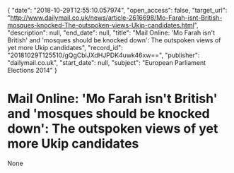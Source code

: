 {
  "date": "2018-10-29T12:55:10.057974", 
  "open_access": false, 
  "target_url": "http://www.dailymail.co.uk/news/article-2616698/Mo-Farah-isnt-British-mosques-knocked-The-outspoken-views-Ukip-candidates.html", 
  "description": null, 
  "end_date": null, 
  "title": "Mail Online: 'Mo Farah isn't British' and 'mosques should be knocked down': The outspoken views of yet more Ukip candidates", 
  "record_id": "20181029T125510/gQgCblJXdHJPDK4uwk46xw==", 
  "publisher": "dailymail.co.uk", 
  "start_date": null, 
  "subject": "European Parliament Elections 2014"
}

# Mail Online: 'Mo Farah isn't British' and 'mosques should be knocked down': The outspoken views of yet more Ukip candidates

None
